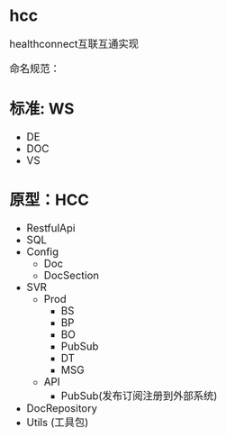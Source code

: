 # hcc
<font size =4>
healthconnect互联互通实现

命名规范：

## 标准: WS
- DE
- DOC
- VS 
## 原型：HCC
- RestfulApi
- SQL
- Config
   - Doc
   - DocSection
- SVR
   - Prod
       - BS
       - BP
       - BO
       - PubSub
       - DT
       - MSG
    - API 
      - PubSub(发布订阅注册到外部系统)
- DocRepository 
- Utils (工具包)

</font>

